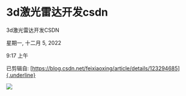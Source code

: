 # 3d激光雷达开发csdn

3d激光雷达开发CSDN

星期一, 十二月 5, 2022

9:17 上午

 

已剪辑自: [https://blog.csdn.net/feixiaoxing/article/details/123294685]{.underline}

![](../../../assets/003_3d激光雷达开发CSDN_000.png) 

